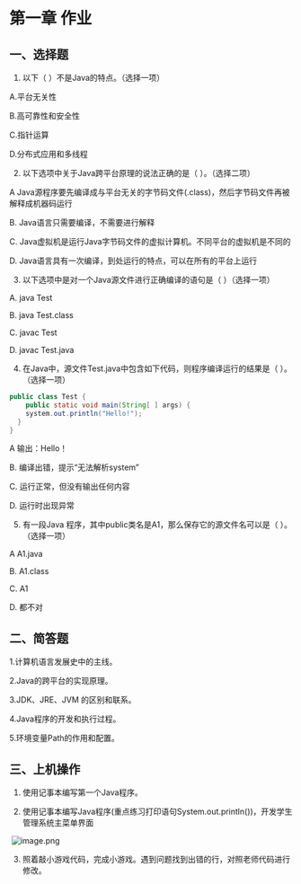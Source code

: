 # 第一章 作业

## 一、选择题

1. 以下（   ）不是Java的特点。（选择一项）  

A.平台无关性

B.高可靠性和安全性

C.指针运算

D.分布式应用和多线程

2. 以下选项中关于Java跨平台原理的说法正确的是（   ）。（选择二项）

A Java源程序要先编译成与平台无关的字节码文件(.class)，然后字节码文件再被解释成机器码运行

B. Java语言只需要编译，不需要进行解释

C. Java虚拟机是运行Java字节码文件的虚拟计算机。不同平台的虚拟机是不同的

D. Java语言具有一次编译，到处运行的特点，可以在所有的平台上运行

3. 以下选项中是对一个Java源文件进行正确编译的语句是（   ）（选择一项）

A. java Test 

B. java Test.class 

C. javac Test

D. javac Test.java

4. 在Java中，源文件Test.java中包含如下代码，则程序编译运行的结果是（   ）。（选择一项）

```java
public class Test {
	public static void main(String[ ] args) {
  	system.out.println("Hello!");
  }
}
```

A 输出：Hello！

B. 编译出错，提示“无法解析system”

C. 运行正常，但没有输出任何内容

D. 运行时出现异常

5. 有一段Java 程序，其中public类名是A1，那么保存它的源文件名可以是（   ）。（选择一项）

A A1.java

B. A1.class

C. A1

D. 都不对

## 二、简答题

1.计算机语言发展史中的主线。

2.Java的跨平台的实现原理。

3.JDK、JRE、JVM 的区别和联系。

4.Java程序的开发和执行过程。

5.环境变量Path的作用和配置。 

## 三、上机操作

1. 使用记事本编写第一个Java程序。

2. 使用记事本编写Java程序(重点练习打印语句System.out.println())，开发学生管理系统主菜单界面

​      ![image.png](https://www.sxt.cn/360shop/Public/admin/UEditor/20171020/1508466235430156.png)

3. 照着敲小游戏代码，完成小游戏。遇到问题找到出错的行，对照老师代码进行修改。